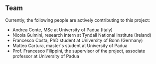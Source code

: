 ## Team
Currently, the following people are actively contributing to this project:

- Andrea Conte, MSc at University of Padua (Italy)
- Nicola Gulmini, research intern at Tyndall National Institute (Ireland)
- Francesco Costa, PhD student at University of Bonn (Germany)
- Matteo Cartura, master's student at University of Padua
- Prof. Francesco Filippini, the supervisor of the project, associate professor at University of Padua
